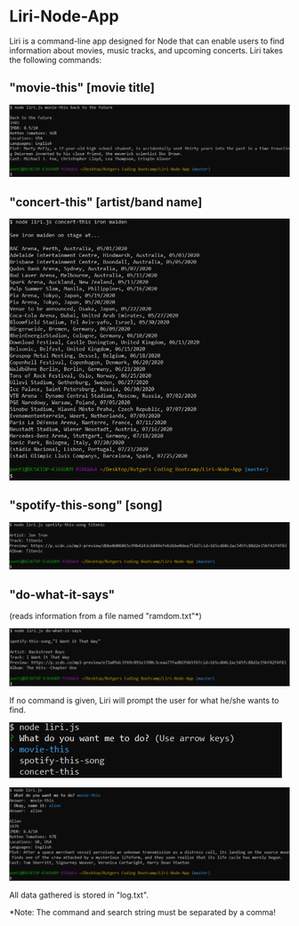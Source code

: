 # Liri-Node-App

Liri is a command-line app designed for Node that can enable users to find information
about movies, music tracks, and upcoming concerts. Liri takes the following commands:

## "movie-this" [movie title]

![movie-this](https://github.com/dimparato/Liri-Node-App/blob/master/screenshots/movie-this.png)

## "concert-this" [artist/band name]

![concert-this](https://github.com/dimparato/Liri-Node-App/blob/master/screenshots/concert-this.png)

## "spotify-this-song" [song]

![spotify-this-song](https://github.com/dimparato/Liri-Node-App/blob/master/screenshots/spotify-this-song.png)

## "do-what-it-says"
(reads information from a file named "ramdom.txt"*)

![do-what-it-says](https://github.com/dimparato/Liri-Node-App/blob/master/screenshots/do-what-it-says.png)

If no command is given, Liri will prompt the user for what he/she wants to find.

![noparams1](https://github.com/dimparato/Liri-Node-App/blob/master/screenshots/noparams1.png)

![noparams2](https://github.com/dimparato/Liri-Node-App/blob/master/screenshots/noparams2.png)

All data gathered is stored in "log.txt".

*Note: The command and search string must be separated by a comma!
